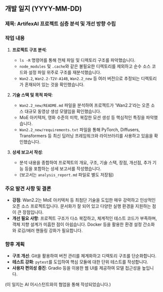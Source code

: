 ## 개발 일지 (YYYY-MM-DD)

### 제목: ArtifexAI 프로젝트 심층 분석 및 개선 방향 수립

### 작업 내용

1.  **프로젝트 구조 분석**:
    *   `ls -R` 명령어를 통해 전체 파일 및 디렉토리 구조를 파악했습니다.
    *   `node_modules` 및 `.cache`와 같은 불필요한 디렉토리를 제외하고 순수 소스 코드와 설정 파일 위주로 구조를 재분석했습니다.
    *   `Wan2.2`, `Wan2.2-T2V-A14B`, `Wan2.2_new` 등 여러 버전으로 추정되는 디렉토리가 혼재되어 있는 것을 확인했습니다.

2.  **기술 스택 및 목적 파악**:
    *   `Wan2.2_new/README.md` 파일을 분석하여 프로젝트가 'Wan2.2'라는 오픈 소스 대규모 동영상 생성 모델임을 확인했습니다.
    *   MoE 아키텍처, 영화 수준의 미학, 복잡한 모션 생성 등 핵심적인 특징을 파악했습니다.
    *   `Wan2.2_new/requirements.txt` 파일을 통해 PyTorch, Diffusers, Transformers 등 최신 딥러닝 프레임워크와 라이브러리를 사용하고 있음을 확인했습니다.

3.  **상세 보고서 작성**:
    *   분석 내용을 종합하여 프로젝트의 개요, 구조, 기술 스택, 장점, 개선점, 추가 기능 등을 포함하는 상세 보고서를 작성했습니다.
    *   (보고서는 `analysis_report.md` 파일로 별도 저장됨)

### 주요 발견 사항 및 결론

*   **강점**: Wan2.2는 MoE 아키텍처 등 최첨단 기술을 도입한 매우 강력하고 인상적인 오픈 소스 프로젝트입니다. 문서화가 잘 되어 있고 다양한 실행 환경을 지원하는 점이 큰 장점입니다.
*   **개선 필요 사항**: 프로젝트 구조가 다소 복잡하고, 체계적인 테스트 코드가 부족하며, 객체 지향 설계가 미흡한 점이 아쉽습니다. Docker 등을 활용한 환경 설정 간소화와 로깅/에러 핸들링 강화가 필요합니다.

### 향후 계획

*   **구조 개선**: Git을 활용하여 버전 관리를 체계화하고 디렉토리 구조를 단순화합니다.
*   **테스트 강화**: `pytest`를 도입하여 핵심 모듈에 대한 단위 테스트를 작성합니다.
*   **사용자 편의성 증진**: Gradio 등을 이용한 웹 UI를 제공하여 모델 접근성을 높입니다.

(이 일지는 AI 어시스턴트와의 협업을 통해 작성되었습니다.)

